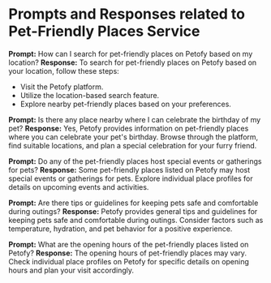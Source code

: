 # Prompts and Responses related to Pet-Friendly Places Service 

**Prompt:** How can I search for pet-friendly places on Petofy based on my location?
**Response:** To search for pet-friendly places on Petofy based on your location, follow these steps:
- Visit the Petofy platform.
- Utilize the location-based search feature.
- Explore nearby pet-friendly places based on your preferences.

**Prompt:** Is there any place nearby where I can celebrate the birthday of my pet?
**Response:** Yes, Petofy provides information on pet-friendly places where you can celebrate your pet's birthday. Browse through the platform, find suitable locations, and plan a special celebration for your furry friend.

**Prompt:** Do any of the pet-friendly places host special events or gatherings for pets?
**Response:** Some pet-friendly places listed on Petofy may host special events or gatherings for pets. Explore individual place profiles for details on upcoming events and activities.

**Prompt:** Are there tips or guidelines for keeping pets safe and comfortable during outings?
**Response:** Petofy provides general tips and guidelines for keeping pets safe and comfortable during outings. Consider factors such as temperature, hydration, and pet behavior for a positive experience.

**Prompt:** What are the opening hours of the pet-friendly places listed on Petofy?
**Response:** The opening hours of pet-friendly places may vary. Check individual place profiles on Petofy for specific details on opening hours and plan your visit accordingly.
